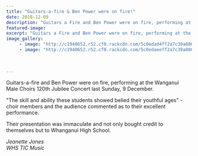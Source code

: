 ```yaml
---
title: "Guitars-a-fire & Ben Power were on fire!"
date: 2018-12-09
description: "Guitars a Fire and Ben Power were on fire, performing at the Wanganui Male Choirs 120th Jubilee Concert..."
featured-image: 
excerpt: "Guitars a Fire and Ben Power were on fire, performing at the Wanganui Male Choirs 120th Jubilee Concert last Sunday, 9 December."
image_gallery:
	 - image: "http://c1940652.r52.cf0.rackcdn.com/5c0edad4ff2a7c39a8001309/Ben-Power-Male-Choir-9-dec.jpg"
	 - image: "http://c1940652.r52.cf0.rackcdn.com/5c0edaeeff2a7c39a800130b/Guitars-of-Fire-Male-Choir-9-dec.jpg"
	
	
	
---
```


<p>Guitars-a-fire and Ben Power were on fire, performing at the Wanganui Male Choirs 120th Jubilee Concert last Sunday, 9 December.</p>
<p>"The skill and ability these students showed belied their youthful ages" - choir members and the audience commented as to their excellent performance.</p>
<p>Their presentation was immaculate and not only bought credit to themselves but to Whanganui High School.</p>
<p><em>Jeanette Jones</em><br /><em>WHS TIC Music</em></p>

